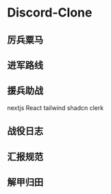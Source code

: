# Discord-Clone

## 厉兵粟马

## 进军路线

## 援兵助战
nextjs
React
tailwind
shadcn
clerk
## 战役日志

## 汇报规范

## 解甲归田
